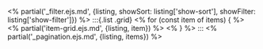 
<% partial('_filter.ejs.md', {listing, showSort: listing['show-sort'], showFilter: listing['show-filter']}) %>
:::{.list .grid}
<% for (const item of items) { %>
  <% partial('item-grid.ejs.md', {listing, item}) %>
<% } %>
:::
<% partial('_pagination.ejs.md', {listing, items}) %>
